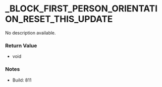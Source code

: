 # _BLOCK_FIRST_PERSON_ORIENTATION_RESET_THIS_UPDATE

No description available.

### Return Value
* void

### Notes
* Build: 811

